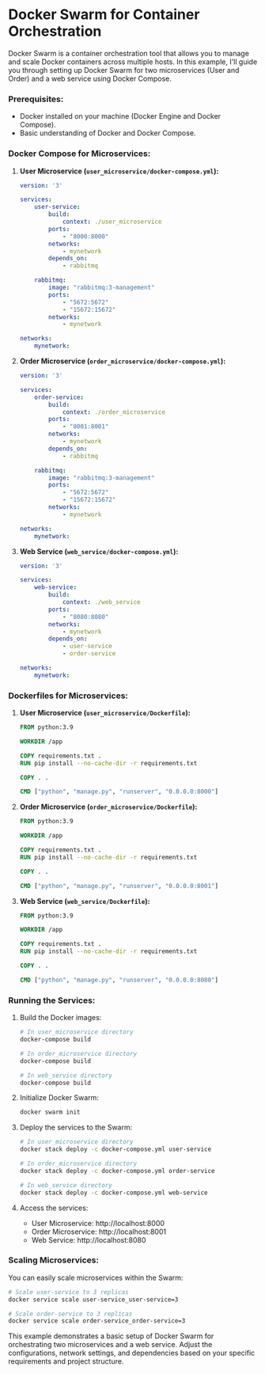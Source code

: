 # Docker Swarm for Container Orchestration

Docker Swarm is a container orchestration tool that allows you to manage and scale Docker containers across multiple hosts. In this example, I'll guide you through setting up Docker Swarm for two microservices (User and Order) and a web service using Docker Compose.

### Prerequisites:
- Docker installed on your machine (Docker Engine and Docker Compose).
- Basic understanding of Docker and Docker Compose.

### Docker Compose for Microservices:

1. **User Microservice (`user_microservice/docker-compose.yml`):**

	 ```yaml
	 version: '3'

	 services:
		 user-service:
			 build:
				 context: ./user_microservice
			 ports:
				 - "8000:8000"
			 networks:
				 - mynetwork
			 depends_on:
				 - rabbitmq

		 rabbitmq:
			 image: "rabbitmq:3-management"
			 ports:
				 - "5672:5672"
				 - "15672:15672"
			 networks:
				 - mynetwork

	 networks:
		 mynetwork:
	 ```

2. **Order Microservice (`order_microservice/docker-compose.yml`):**

	 ```yaml
	 version: '3'

	 services:
		 order-service:
			 build:
				 context: ./order_microservice
			 ports:
				 - "8001:8001"
			 networks:
				 - mynetwork
			 depends_on:
				 - rabbitmq

		 rabbitmq:
			 image: "rabbitmq:3-management"
			 ports:
				 - "5672:5672"
				 - "15672:15672"
			 networks:
				 - mynetwork

	 networks:
		 mynetwork:
	 ```

3. **Web Service (`web_service/docker-compose.yml`):**

	 ```yaml
	 version: '3'

	 services:
		 web-service:
			 build:
				 context: ./web_service
			 ports:
				 - "8080:8080"
			 networks:
				 - mynetwork
			 depends_on:
				 - user-service
				 - order-service

	 networks:
		 mynetwork:
	 ```

### Dockerfiles for Microservices:

1. **User Microservice (`user_microservice/Dockerfile`):**

	 ```Dockerfile
	 FROM python:3.9

	 WORKDIR /app

	 COPY requirements.txt .
	 RUN pip install --no-cache-dir -r requirements.txt

	 COPY . .

	 CMD ["python", "manage.py", "runserver", "0.0.0.0:8000"]
	 ```

2. **Order Microservice (`order_microservice/Dockerfile`):**

	 ```Dockerfile
	 FROM python:3.9

	 WORKDIR /app

	 COPY requirements.txt .
	 RUN pip install --no-cache-dir -r requirements.txt

	 COPY . .

	 CMD ["python", "manage.py", "runserver", "0.0.0.0:8001"]
	 ```

3. **Web Service (`web_service/Dockerfile`):**

	 ```Dockerfile
	 FROM python:3.9

	 WORKDIR /app

	 COPY requirements.txt .
	 RUN pip install --no-cache-dir -r requirements.txt

	 COPY . .

	 CMD ["python", "manage.py", "runserver", "0.0.0.0:8080"]
	 ```

### Running the Services:

1. Build the Docker images:

	 ```bash
	 # In user_microservice directory
	 docker-compose build

	 # In order_microservice directory
	 docker-compose build

	 # In web_service directory
	 docker-compose build
	 ```

2. Initialize Docker Swarm:

	 ```bash
	 docker swarm init
	 ```

3. Deploy the services to the Swarm:

	 ```bash
	 # In user_microservice directory
	 docker stack deploy -c docker-compose.yml user-service

	 # In order_microservice directory
	 docker stack deploy -c docker-compose.yml order-service

	 # In web_service directory
	 docker stack deploy -c docker-compose.yml web-service
	 ```

4. Access the services:

	- User Microservice: http://localhost:8000
	- Order Microservice: http://localhost:8001
	- Web Service: http://localhost:8080

### Scaling Microservices:

You can easily scale microservices within the Swarm:

```bash
# Scale user-service to 3 replicas
docker service scale user-service_user-service=3

# Scale order-service to 3 replicas
docker service scale order-service_order-service=3
```

This example demonstrates a basic setup of Docker Swarm for orchestrating two microservices and a web service. Adjust the configurations, network settings, and dependencies based on your specific requirements and project structure.
